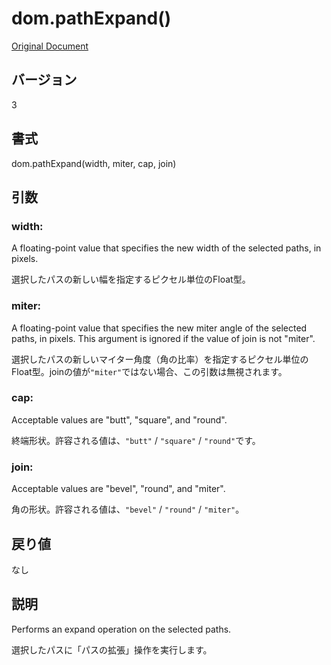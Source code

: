 # dom.pathExpand()

[Original Document](http://help.adobe.com/en_US/fireworks/cs/extend/WS5b3ccc516d4fbf351e63e3d1183c94856c-7c60.html)

## バージョン

3

## 書式

dom.pathExpand(width, miter, cap, join)

## 引数

### width:

A floating-point value that specifies the new width of the selected paths, in pixels. 

選択したパスの新しい幅を指定するピクセル単位のFloat型。

### miter:

A floating-point value that specifies the new miter angle of the selected paths, in pixels. This argument is ignored if the value of join is not "miter".

選択したパスの新しいマイター角度（角の比率）を指定するピクセル単位のFloat型。joinの値が```"miter"```ではない場合、この引数は無視されます。

### cap:

Acceptable values are "butt", "square", and "round".

終端形状。許容される値は、```"butt"``` / ```"square"``` / ```"round"```です。

### join:

Acceptable values are "bevel", "round", and "miter".

角の形状。許容される値は、```"bevel"``` / ```"round"``` / ```"miter"```。

## 戻り値

なし

## 説明

Performs an expand operation on the selected paths.

選択したパスに「パスの拡張」操作を実行します。